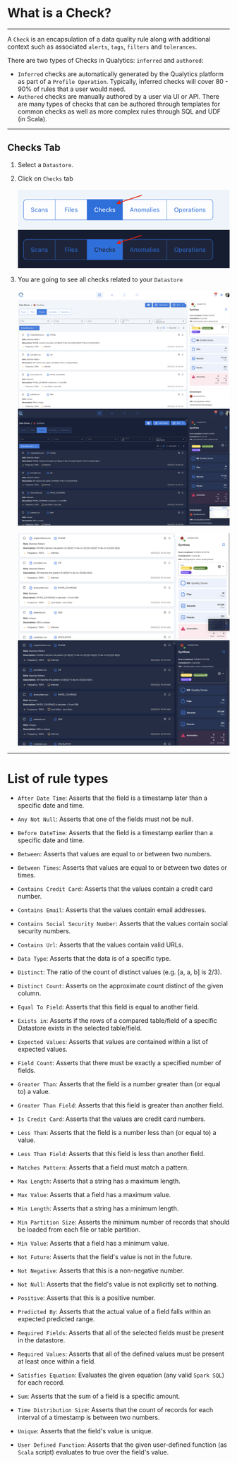 # What is a Check?

---
A `Check` is an encapsulation of a data quality rule along with additional context such as associated `alerts`, `tags`, `filters` and `tolerances`.

There are two types of Checks in Qualytics: `inferred` and `authored`: 

* `Inferred` checks are automatically generated by the Qualytics platform as part of a `Profile Operation`. Typically, inferred checks will cover 80 - 90% of rules that a user would need. 
* `Authored` checks are manually authored by a user via UI or API. There are many types of checks that can be authored through templates for common checks as well as more complex rules through SQL and UDF (in Scala).

--- 
## Checks Tab

1.  Select a `Datastore`.
2.  Click on `Checks` tab  <br><br>
    ![Screenshot](../assets/checks/checks-tab-light.png#only-light)
    ![Screenshot](../assets/checks/checks-tab-dark.png#only-dark)
3. You are going to see all checks related to your `Datastore` <br><br>
    ![Screenshot](../assets/checks/all-quality-checks-light.png#only-light)
    ![Screenshot](../assets/checks/all-quality-checks-dark.png#only-dark)

    ![Screenshot](../assets/checks/quality-checks-only-light.png#only-light)
    ![Screenshot](../assets/checks/quality-checks-only-dark.png#only-dark)

---
# List of rule types

 *  `After Date Time`: Asserts that the field is a timestamp later than a specific date and time.
                                           
*   `Any Not Null`: Asserts that one of the fields must not be null.
                                         
*   `Before DateTime`: Asserts that the field is a timestamp earlier than a specific date and time.

*   `Between`: Asserts that values are equal to or between two numbers.

*   `Between Times`: Asserts that values are equal to or between two dates or times.
                                       
*   `Contains Credit Card`: Asserts that the values contain a credit card number.
                                                  
*   `Contains Email`: Asserts that the values contain email addresses.
                                             
*   `Contains Social Security Number`: Asserts that the values contain social security numbers.
                                                            
*   `Contains Url`: Asserts that the values contain valid URLs.
                                                                               
*   `Data Type`: Asserts that the data is of a specific type.
                                        
*   `Distinct`: The ratio of the count of distinct values (e.g. [a, a, b] is 2/3).
                                        
*   `Distinct Count`: Asserts on the approximate count distinct of the given column.
                                            
*   `Equal To Field`: Asserts that this field is equal to another field.

*   `Exists in`: Asserts if the rows of a compared table/field of a specific Datastore exists in the selected table/field.
                                            
*   `Expected Values`: Asserts that values are contained within a list of expected values.
                                             
*   `Field Count`: Asserts that there must be exactly a specified number of fields.
        
*   `Greater Than`: Asserts that the field is a number greater than (or equal to) a value.
                                           
*   `Greater Than Field`: Asserts that this field is greater than another field.
                                                
*   `Is Credit Card`: Asserts that the values are credit card numbers.
                                                  
*   `Less Than`: Asserts that the field is a number less than (or equal to) a value.
                                        
*   `Less Than Field`: Asserts that this field is less than another field.
                                             
*   `Matches Pattern`: Asserts that a field must match a pattern.
                                              
*   `Max Length`: Asserts that a string has a maximum length.
                                         
*   `Max Value`: Asserts that a field has a maximum value.
                                        
*   `Min Length`: Asserts that a string has a minimum length.
                                         
*   `Min Partition Size`: Asserts the minimum number of records that should be loaded from each file or table partition.
                                        
*   `Min Value`: Asserts that a field has a minimum value.
                                       
*   `Not Future`: Asserts that the field's value is not in the future.
                                         
*   `Not Negative`: Asserts that this is a non-negative number.
                                           
*   `Not Null`: Asserts that the field's value is not explicitly set to nothing.
                                       
*   `Positive`: Asserts that this is a positive number.

*   `Predicted By`: Asserts that the actual value of a field falls within an expected predicted range.

*   `Required Fields`: Asserts that all of the selected fields must be present in the datastore.

*   `Required Values`: Asserts that all of the defined values must be present at least once within a field.
                                              
*   `Satisfies Equation`: Evaluates the given equation (any valid `Spark SQL`) for each record.
                                                 
*   `Sum`: Asserts that the sum of a field is a specific amount.

*   `Time Distribution Siz`e: Asserts that the count of records for each interval of a timestamp is between two numbers.

*   `Unique`: Asserts that the field's value is unique.
                                      
*   `User Defined Function`: Asserts that the given user-defined function (as `Scala` script) evaluates to true over the field's value.